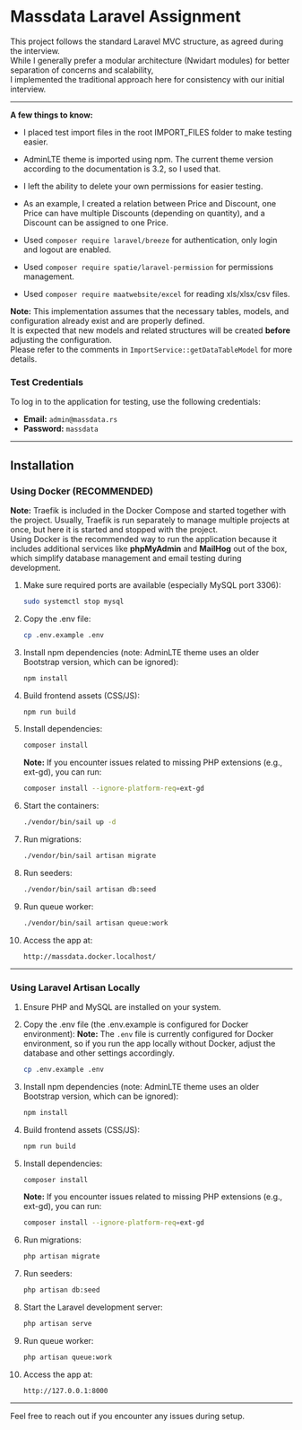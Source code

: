# Massdata Laravel Assignment

This project follows the standard Laravel MVC structure, as agreed during the interview.  
While I generally prefer a modular architecture (Nwidart modules) for better separation of concerns and scalability,  
I implemented the traditional approach here for consistency with our initial interview.

---

**A few things to know:**

- I placed test import files in the root IMPORT_FILES folder to make testing easier.
- AdminLTE theme is imported using npm. The current theme version according to the documentation is 3.2, so I used that.
- I left the ability to delete your own permissions for easier testing.
- As an example, I created a relation between Price and Discount, one Price can have multiple Discounts (depending on quantity), and a Discount can be assigned to one Price.

- Used `composer require laravel/breeze` for authentication, only login and logout are enabled.
- Used `composer require spatie/laravel-permission` for permissions management.
- Used `composer require maatwebsite/excel` for reading xls/xlsx/csv files.

**Note:** This implementation assumes that the necessary tables, models, and configuration already exist and are properly defined.  
It is expected that new models and related structures will be created **before** adjusting the configuration.  
Please refer to the comments in `ImportService::getDataTableModel` for more details.

### Test Credentials

To log in to the application for testing, use the following credentials:

- **Email:** `admin@massdata.rs`
- **Password:** `massdata`

---

## Installation

### Using Docker (RECOMMENDED)

**Note:** Traefik is included in the Docker Compose and started together with the project. Usually, Traefik is run separately to manage multiple projects at once, but here it is started and stopped with the project.  
Using Docker is the recommended way to run the application because it includes additional services like **phpMyAdmin** and **MailHog** out of the box, which simplify database management and email testing during development.

1. Make sure required ports are available (especially MySQL port 3306):

    ```bash
    sudo systemctl stop mysql
    ```

2. Copy the .env file:
    ```bash
    cp .env.example .env
    ```

3. Install npm dependencies (note: AdminLTE theme uses an older Bootstrap version, which can be ignored):

    ```bash
    npm install
    ```

4. Build frontend assets (CSS/JS):

    ```bash
    npm run build
    ```

5. Install dependencies:

    ```bash
    composer install
    ```
   **Note:** If you encounter issues related to missing PHP extensions (e.g., ext-gd), you can run:
    ```bash
    composer install --ignore-platform-req=ext-gd
    ```

6. Start the containers:

    ```bash
    ./vendor/bin/sail up -d
    ```

7. Run migrations:

    ```bash
    ./vendor/bin/sail artisan migrate
    ```

8. Run seeders:

    ```bash
    ./vendor/bin/sail artisan db:seed
    ```

9. Run queue worker:

    ```bash
    ./vendor/bin/sail artisan queue:work
    ```

10. Access the app at:

     ```
     http://massdata.docker.localhost/
     ```

---

### Using Laravel Artisan Locally

1. Ensure PHP and MySQL are installed on your system.

2. Copy the .env file (the .env.example is configured for Docker environment):
   **Note:** The `.env` file is currently configured for Docker environment, so if you run the app locally without Docker, adjust the database and other settings accordingly.

    ```bash
    cp .env.example .env
    ```
3. Install npm dependencies (note: AdminLTE theme uses an older Bootstrap version, which can be ignored):

    ```bash
    npm install
    ```

4. Build frontend assets (CSS/JS):

    ```bash
    npm run build
    ```

5. Install dependencies:

    ```bash
    composer install
    ```
   **Note:** If you encounter issues related to missing PHP extensions (e.g., ext-gd), you can run:
    ```bash
    composer install --ignore-platform-req=ext-gd
    ```

6. Run migrations:

    ```bash
    php artisan migrate
    ```

7. Run seeders:

    ```bash
    php artisan db:seed
    ```

8. Start the Laravel development server:

    ```bash
    php artisan serve
    ```

9. Run queue worker:

    ```bash
    php artisan queue:work
    ```

10. Access the app at:

     ```
     http://127.0.0.1:8000
     ```

---

Feel free to reach out if you encounter any issues during setup.
